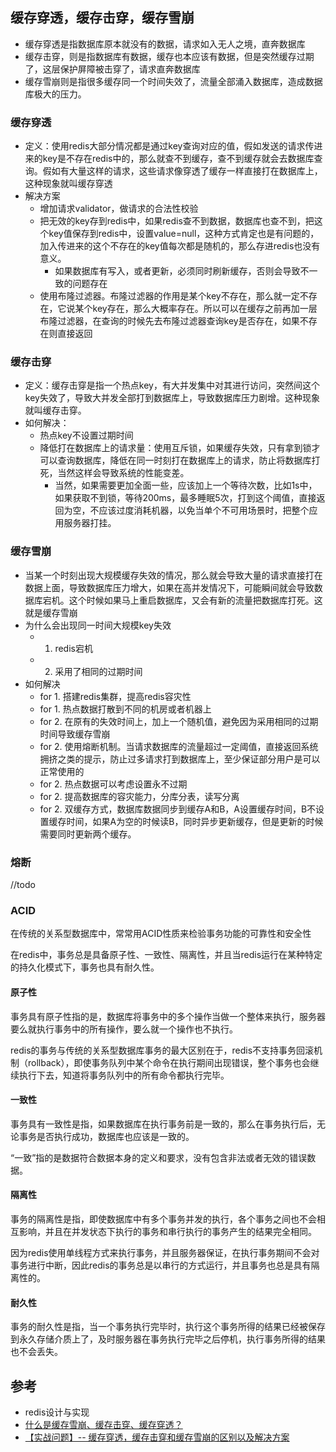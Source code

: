 ## 缓存穿透，缓存击穿，缓存雪崩

- 缓存穿透是指数据库原本就没有的数据，请求如入无人之境，直奔数据库
- 缓存击穿，则是指数据库有数据，缓存也本应该有数据，但是突然缓存过期了，这层保护屏障被击穿了，请求直奔数据库
- 缓存雪崩则是指很多缓存同一个时间失效了，流量全部涌入数据库，造成数据库极大的压力。

### 缓存穿透

- 定义：使用redis大部分情况都是通过key查询对应的值，假如发送的请求传进来的key是不存在redis中的，那么就查不到缓存，查不到缓存就会去数据库查询。假如有大量这样的请求，这些请求像穿透了缓存一样直接打在数据库上，这种现象就叫缓存穿透
- 解决方案
  - 增加请求validator，做请求的合法性校验
  - 把无效的key存到redis中，如果redis查不到数据，数据库也查不到，把这个key值保存到redis中，设置value=null，这种方式肯定也是有问题的，加入传进来的这个不存在的key值每次都是随机的，那么存进redis也没有意义。
    - 如果数据库有写入，或者更新，必须同时刷新缓存，否则会导致不一致的问题存在
  - 使用布隆过滤器。布隆过滤器的作用是某个key不存在，那么就一定不存在，它说某个key存在，那么大概率存在。所以可以在缓存之前再加一层布隆过滤器，在查询的时候先去布隆过滤器查询key是否存在，如果不存在则直接返回

### 缓存击穿

- 定义：缓存击穿是指一个热点key，有大并发集中对其进行访问，突然间这个key失效了，导致大并发全部打到数据库上，导致数据库压力剧增。这种现象就叫缓存击穿。
- 如何解决：
  - 热点key不设置过期时间
  - 降低打在数据库上的请求量：使用互斥锁，如果缓存失效，只有拿到锁才可以查询数据库，降低在同一时刻打在数据库上的请求，防止将数据库打死，当然这样会导致系统的性能变差。
    - 当然，如果需要更加全面一些，应该加上一个等待次数，比如1s中，如果获取不到锁，等待200ms，最多睡眠5次，打到这个阈值，直接返回为空，不应该过度消耗机器，以免当单个不可用场景时，把整个应用服务器打挂。

### 缓存雪崩

- 当某一个时刻出现大规模缓存失效的情况，那么就会导致大量的请求直接打在数据上面，导致数据库压力增大，如果在高并发情况下，可能瞬间就会导致数据库宕机。这个时候如果马上重启数据库，又会有新的流量把数据库打死。这就是缓存雪崩
- 为什么会出现同一时间大规模key失效
  - 1. redis宕机
  - 2. 采用了相同的过期时间
- 如何解决
  - for 1. 搭建redis集群，提高redis容灾性
  - for 1. 热点数据打散到不同的机房或者机器上
  - for 2. 在原有的失效时间上，加上一个随机值，避免因为采用相同的过期时间导致缓存雪崩
  - for 2. 使用熔断机制。当请求数据库的流量超过一定阈值，直接返回系统拥挤之类的提示，防止过多请求打到数据库上，至少保证部分用户是可以正常使用的
  - for 2. 热点数据可以考虑设置永不过期
  - for 2. 提高数据库的容灾能力，分库分表，读写分离
  - for 2. 双缓存方式，数据库数据同步到缓存A和B，A设置缓存时间，B不设置缓存时间，如果A为空的时候读B，同时异步更新缓存，但是更新的时候需要同时更新两个缓存。

### 熔断

//todo


### ACID

在传统的关系型数据库中，常常用ACID性质来检验事务功能的可靠性和安全性

在redis中，事务总是具备原子性、一致性、隔离性，并且当redis运行在某种特定的持久化模式下，事务也具有耐久性。

#### 原子性

事务具有原子性指的是，数据库将事务中的多个操作当做一个整体来执行，服务器要么就执行事务中的所有操作，要么就一个操作也不执行。

redis的事务与传统的关系型数据库事务的最大区别在于，redis不支持事务回滚机制（rollback），即使事务队列中某个命令在执行期间出现错误，整个事务也会继续执行下去，知道将事务队列中的所有命令都执行完毕。

#### 一致性

事务具有一致性是指，如果数据库在执行事务前是一致的，那么在事务执行后，无论事务是否执行成功，数据库也应该是一致的。

“一致”指的是数据符合数据本身的定义和要求，没有包含非法或者无效的错误数据。

#### 隔离性

事务的隔离性是指，即使数据库中有多个事务并发的执行，各个事务之间也不会相互影响，并且在并发状态下执行的事务和串行执行的事务产生的结果完全相同。

因为redis使用单线程方式来执行事务，并且服务器保证，在执行事务期间不会对事务进行中断，因此redis的事务总是以串行的方式运行，并且事务也总是具有隔离性的。

#### 耐久性

事务的耐久性是指，当一个事务执行完毕时，执行这个事务所得的结果已经被保存到永久存储介质上了，及时服务器在事务执行完毕之后停机，执行事务所得的结果也不会丢失。

## 参考

- redis设计与实现
- [什么是缓存雪崩、缓存击穿、缓存穿透？](https://zhuanlan.zhihu.com/p/346651831)
- [【实战问题】-- 缓存穿透，缓存击穿和缓存雪崩的区别以及解决方案](https://segmentfault.com/a/1190000039688578)